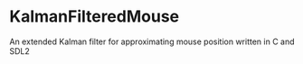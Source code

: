 # KalmanFilteredMouse
An extended Kalman filter for approximating mouse position written in C and SDL2
